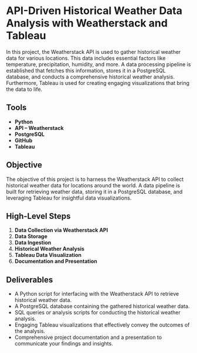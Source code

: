 # API-Driven Historical Weather Data Analysis with Weatherstack and Tableau

In this project, the Weatherstack API is used to gather historical weather data for various locations. This data includes essential factors like temperature, precipitation, humidity, and more. A data processing pipeline is established that fetches this information, stores it in a PostgreSQL database, and conducts a comprehensive historical weather analysis. Furthermore, Tableau is used for creating engaging visualizations that bring the data to life.

## Tools
- **Python**
- **API – Weatherstack**
- **PostgreSQL**
- **GitHub**
- **Tableau**

## Objective
The objective of this project is to harness the Weatherstack API to collect historical weather data for locations around the world. A data pipeline is built for retrieving weather data, storing it in a PostgreSQL database, and leveraging Tableau for insightful data visualizations.

## High-Level Steps
1. **Data Collection via Weatherstack API**
2. **Data Storage**
3. **Data Ingestion**
4. **Historical Weather Analysis**
5. **Tableau Data Visualization**
6. **Documentation and Presentation**

## Deliverables
- A Python script for interfacing with the Weatherstack API to retrieve historical weather data.
- A PostgreSQL database containing the gathered historical weather data.
- SQL queries or analysis scripts for conducting the historical weather analysis.
- Engaging Tableau visualizations that effectively convey the outcomes of the analysis.
- Comprehensive project documentation and a presentation to communicate your findings and insights.
